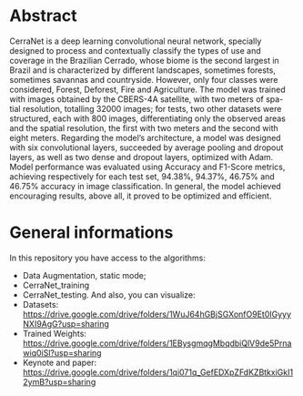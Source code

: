 # Abstract
CerraNet is a deep learning convolutional neural network, specially designed to process and contextually classify the types of use and coverage in the Brazilian Cerrado, whose biome is the second largest in Brazil and is characterized by different landscapes, sometimes forests, sometimes savannas and countryside. However, only four classes were considered, Forest, Deforest, Fire and Agriculture. The model was trained with images obtained by the CBERS-4A satellite, with two meters of spa- tial resolution, totalling 32000 images; for tests, two other datasets were structured, each with 800 images, differentiating only the observed areas and the spatial resolution, the first with two meters and the second with eight meters. Regarding the model’s architecture, a model was designed with six convolutional layers, succeeded by average pooling and dropout layers, as well as two dense and dropout layers, optimized with Adam. Model performance was evaluated using Accuracy and F1-Score metrics, achieving respectively for each test set, 94.38%, 94.37%, 46.75% and 46.75% accuracy in image classification. In general, the model achieved encouraging results, above all, it proved to be optimized and efficient.

# General informations
In this repository you have access to the algorithms:
- Data Augmentation, static mode;
- CerraNet_training 
- CerraNet_testing.
And also, you can visualize:
- Datasets: https://drive.google.com/drive/folders/1WuJ64hGBjSGXonfO9Et0IGyyyNXI9AgG?usp=sharing
- Trained Weights: https://drive.google.com/drive/folders/1EBysgmqgMbqdbiQlV9de5Prnawiq0iSl?usp=sharing
- Keynote and paper: https://drive.google.com/drive/folders/1qi071q_GefEDXpZFdKZBtkxiGkI12ymB?usp=sharing 


